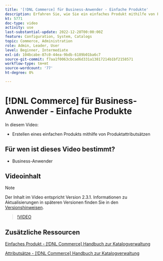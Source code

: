 ```yaml
---
title: '[!DNL Commerce] für Business-Anwender - Einfache Produkte'
description: Erfahren Sie, wie Sie ein einfaches Produkt mithilfe von Produktattributsätzen erstellen.
kt: 5771
doc-type: video
activity: use
last-substantial-update: 2022-12-28T00:00:00Z
feature: Configuration, System, Catalogs
topic: Commerce, Administration
role: Admin, Leader, User
level: Beginner, Intermediate
exl-id: 104bcabe-87c0-44ea-9bdb-6189b01ba6c7
source-git-commit: f7aa1f0063cbcad6d331a13817214b1bf2158571
workflow-type: tm+mt
source-wordcount: '77'
ht-degree: 0%

---
```


# [!DNL Commerce] für Business-Anwender - Einfache Produkte

In diesem Video:

- Erstellen eines einfachen Produkts mithilfe von Produktattributsätzen

## Für wen ist dieses Video bestimmt?

- Business-Anwender

## Videoinhalt

>[!NOTE]
>
>Der Inhalt im Video entspricht Version 2.3.1. Informationen zu Aktualisierungen in späteren Versionen finden Sie in den [Versionshinweisen](https://experienceleague.adobe.com/docs/commerce-operations/release/notes/overview.html).

>[!VIDEO](https://video.tv.adobe.com/v/35956?quality=12&learn=on)

## Zusätzliche Ressourcen

[Einfaches Produkt -  [!DNL Commerce] Handbuch zur Katalogverwaltung](https://experienceleague.adobe.com/docs/commerce-admin/catalog/products/types/product-create-simple.html)

[Attributsätze - [!DNL Commerce] Handbuch zur Katalogverwaltung](https://experienceleague.adobe.com/docs/commerce-admin/catalog/product-attributes/create/attribute-sets.html)

